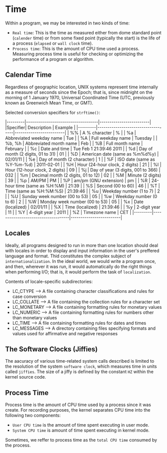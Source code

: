 # Time

Within a program, we may be interested in two kinds of time:

+ `Real time`: This is the time as measured either from dome standard point
  (`calender` time) or from some fixed point (typically the start) is the
  life of a process (`elapsed` or `wall clock` time).
+ `Process time`: This is the amount of CPU time used a process. Measuring
  process time is useful for checking or optimizing the performance of a 
  program or algorithm.

## Calendar Time

Regardless of geographic location, UNIX systems represent time internally
as a measure of seconds since the Epoch; that is, since midnight on the
morning of 1 January 1970, Universal Coordinated Time (UTC, previously 
known as Greenwich Mean Time, or GMT).

Selected conversion specifiers for `strftime()`:

|---------|------------------------------------|-------------------------| 
|Specifier|           Description              |      Example            |
|---------|------------------------------------|-------------------------| 
|  %%     | A % character                      | %                       |
|  %a     | Abbreviated weekday name           | Tue                     |
|  %A     | Full weekday name                  | Tuesday                 | 
|  %b, %h | Abbreviated month name             | Feb                     |
|  %B     | Full month name                    | February                |
|  %c     | Date and time                      | Tue Feb 1 21:39:46 2011 |
|  %d     | Day of month (2 digits, 01 to 31)  | 01                      | 
|  %D     | American date (same as %m%d%y)     | 02/01/11                | 
|  %e     | Day of month (2 character)         | 1                       | 
|  %F     | ISO date (same as %Y-%m-%d)        | 2011-02-01              |
|  %H     | Hour (24-hour clock, 2 digits)     | 21                      | 
|  %I     | Hour (12-hour clock, 2 digits)     | 09                      | 
|  %j     | Day of year (3 digits, 001 to 366) | 032                     | 
|  %m     | Decimal month (2 digits, 01 to 12) | 02                      | 
|  %M     | Minute (2 digits)                  | 39                      |
|  %p     | AM/PM                              | PM                      | 
|  %P     | am/pm (GNU extension)              | pm                      |
|  %R     | 24-hour time (same as %H:%M)       | 21:39                   |
|  %S     | Second (00 to 60)                  | 46                      |
|  %T     | Time (same as %H:%M:%S)            | 21:39:46                | 
|  %u     | Weekday number (1 to 7)            | 2                       |
|  %U     | Sunday week number (00 to 53)      | 05                      | 
|  %w     | Weekday number (0 to 6)            | 2                       | 
|  %W     | Monday week number (00 to 53)      | 05                      | 
|  %x     | Date (localized)                   | 02/01/11                |
|  %X     | Time (localized)                   | 21:39:46                | 
|  %y     | 2-digit year                       | 11                      | 
|  %Y     | 4-digit year                       | 2011                    | 
|  %Z     | Timezone name                      | CET                     | 
|---------|------------------------------------|-------------------------| 

## Locales

Ideally, all programs designed to run in more than one location should deal
with locales in order to display and input information in the user's 
preffered language and format. Thid constitutes the complex subject of
`internationalization`. In the ideal world, we would write a program once,
and then, wherever it was run, it would automatically do the right things
when performing I/O; that is, it would perform the task of `localization`.

Contents of locale-specific subdirectories:

+ LC_CTYPE     --> A file containing character classifications and rules
                   for case conversion
+ LC_COLLATE   --> A file containing the collection rules for a character
                   set
+ LC_MONETARY  --> A file containing formatting rules for monetary values
+ LC_NUMERIC   --> A file containing formatting rules for numbers other
                   than monetary values
+ LC_TIME      --> A file containing formatting rules for dates and times
+ LC_MESSAGES  --> A directory containing files specifying formats and
                   values used for affirmative and negative responses

## The Software Clocks (Jiffies)

The aacuracy of various time-related system calls described is limited to
the resolution of the system `software clock`, which measures time in
units called `jiffies`. The size of a jiffy is defined by the constant
`HZ` within the kernel source code.

## Process Time

Process time is the amount of CPU time used by a process since it was 
create. For recording purposes, the kernel separates CPU time into the
following two components:

+ `User CPU time` is the amount of time spent executing in user mode.
+ `System CPU time` is amount of time spent executing in kernel mode.

Sometimes, we reffer to process time as the `total CPU time` consumed by
the process.
